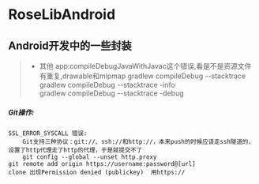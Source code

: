 # RoseLibAndroid
Android开发中的一些封装
-








> * 其他 
 app:compileDebugJavaWithJavac这个错误,看是不是资源文件有重复,drawable和mipmap
 gradlew compileDebug --stacktrace  
 gradlew compileDebug --stacktrace -info  
 gradlew compileDebug --stacktrace -debug  
 


##### Git操作:
```
SSL_ERROR_SYSCALL 错误:
    Git支持三种协议：git://、ssh://和http://，本来push的时候应该走ssh隧道的，设置了http代理走了http的代理，于是就提交不了
    git config --global --unset http.proxy
git remote add origin https://username:password@[url]
clone 出现Permission denied (publickey)  用https://   
```
    